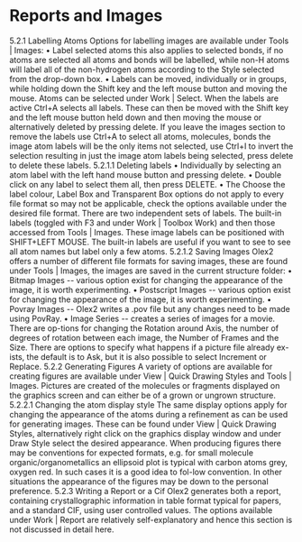 #	Reports and Images
5.2.1	Labelling Atoms
Options for labelling images are available under Tools | Images:
•	Label selected atoms this also applies to selected bonds, if no atoms are selected all atoms and bonds will be labelled, while non-H atoms will label all of the non-hydrogen atoms according to the Style selected from the drop-down box. 
•	Labels can be moved, individually or in groups, while holding down the Shift key and the left mouse button and moving the mouse.
Atoms can be selected under Work | Select. When the labels are active Ctrl+A selects all labels. These can then be moved with the Shift key and the left mouse button held down and then moving the mouse or alternatively deleted by pressing delete. If you leave the images section to remove the labels use Ctrl+A to select all atoms, molecules, bonds the image atom labels will be the only items not selected, use Ctrl+I to invert the selection resulting in just the image atom labels being selected, press delete to delete these labels.
5.2.1.1	Deleting labels
•	Individually by selecting an atom label with the left hand mouse button and pressing delete.
•	Double click on any label to select them all, then press DELETE.
•	The Choose the label colour, Label Box and Transparent Box options do not apply to every file format so may not be applicable, check the options available under the desired file format. 
There are two independent sets of labels. The built-in labels (toggled with F3 and under Work | Toolbox Work) and then those accessed from Tools | Images. These image labels can be positioned with SHIFT+LEFT MOUSE. The built-in labels are useful if you want to see to see all atom names but label only a few atoms.
5.2.1.2	Saving Images
Olex2 offers a number of different file formats for saving images, these are found under Tools | Images, the images are saved in the current structure folder:
•	Bitmap Images -- various option exist for changing the appearance of the image, it is worth experimenting.
•	Postscript Images -- various option exist for changing the appearance of the image, it is worth experimenting.
•	Povray Images -- Olex2 writes a .pov file but any changes need to be made using PovRay.
•	Image Series -- creates a series of images for a movie. There are op-tions for changing the Rotation around Axis, the number of degrees of rotation between each image, the Number of Frames and the Size.
There are options to specify what happens if a picture file already ex-ists, the default is to Ask, but it is also possible to select Increment or Replace.
5.2.2	Generating Figures
A variety of options are available for creating figures are available under View |  Quick Drawing Styles and Tools | Images. Pictures are created of the molecules or fragments displayed on the graphics screen and can either be of a grown or ungrown structure.
5.2.2.1	Changing the atom display style
The same display options apply for changing the appearance of the atoms during a refinement as can be used for generating images. These can be found under View | Quick Drawing Styles, alternatively right click on the graphics display window and under Draw Style select the desired appearance. 
When producing figures there may be conventions for expected formats, e.g. for small molecule organic/organometallics an ellipsoid plot is typical with carbon atoms grey, oxygen red. In such cases it is a good idea to fol-low convention. In other situations the appearance of the figures may be down to the personal preference.
5.2.3	Writing a Report or a Cif
Olex2 generates both a report, containing crystallographic information in table format typical for papers, and a standard CIF,  using user controlled values. The options available under Work | Report are relatively self-explanatory and hence this section is not discussed in detail here.
